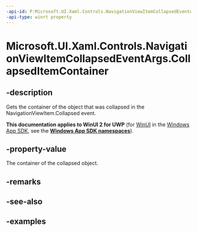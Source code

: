 ```yaml
---
-api-id: P:Microsoft.UI.Xaml.Controls.NavigationViewItemCollapsedEventArgs.CollapsedItemContainer
-api-type: winrt property
---
```


# Microsoft.UI.Xaml.Controls.NavigationViewItemCollapsedEventArgs.CollapsedItemContainer

<!--
public Microsoft.UI.Xaml.Controls.NavigationViewItemBase CollapsedItemContainer { get; }
-->


## -description
Gets the container of the object that was collapsed in the NavigationViewItem.Collapsed event.

**This documentation applies to WinUI 2 for UWP** (for [WinUI](/windows/apps/winui/winui3/) in the [Windows App SDK](/windows/apps/windows-app-sdk/), see the **[Windows App SDK namespaces](/windows/windows-app-sdk/api/winrt/)**).

## -property-value
The container of the collapsed object. 

## -remarks

## -see-also

## -examples


